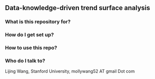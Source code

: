 ## Data-knowledge-driven trend surface analysis

### What is this repository for?

### How do I get set up?

### How to use this repo? 

### Who do I talk to?
Lijing Wang, Stanford University, mollywang52 AT gmail Dot com

